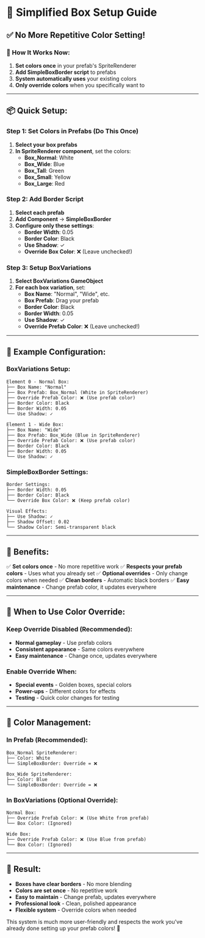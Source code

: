 # 🎨 Simplified Box Setup Guide

## ✅ **No More Repetitive Color Setting!**

### **🎯 How It Works Now:**

1. **Set colors once** in your prefab's SpriteRenderer
2. **Add SimpleBoxBorder script** to prefabs
3. **System automatically uses** your existing colors
4. **Only override colors** when you specifically want to

---

## **📦 Quick Setup:**

### **Step 1: Set Colors in Prefabs (Do This Once)**
1. **Select your box prefabs**
2. **In SpriteRenderer component**, set the colors:
   - **Box_Normal**: White
   - **Box_Wide**: Blue
   - **Box_Tall**: Green
   - **Box_Small**: Yellow
   - **Box_Large**: Red

### **Step 2: Add Border Script**
1. **Select each prefab**
2. **Add Component** → **SimpleBoxBorder**
3. **Configure only these settings**:
   - **Border Width**: 0.05
   - **Border Color**: Black
   - **Use Shadow**: ✓
   - **Override Box Color**: ❌ (Leave unchecked!)

### **Step 3: Setup BoxVariations**
1. **Select BoxVariations GameObject**
2. **For each box variation**, set:
   - **Box Name**: "Normal", "Wide", etc.
   - **Box Prefab**: Drag your prefab
   - **Border Color**: Black
   - **Border Width**: 0.05
   - **Use Shadow**: ✓
   - **Override Prefab Color**: ❌ (Leave unchecked!)

---

## **🎨 Example Configuration:**

### **BoxVariations Setup:**
```
Element 0 - Normal Box:
├── Box Name: "Normal"
├── Box Prefab: Box_Normal (White in SpriteRenderer)
├── Override Prefab Color: ❌ (Use prefab color)
├── Border Color: Black
├── Border Width: 0.05
└── Use Shadow: ✓

Element 1 - Wide Box:
├── Box Name: "Wide"
├── Box Prefab: Box_Wide (Blue in SpriteRenderer)
├── Override Prefab Color: ❌ (Use prefab color)
├── Border Color: Black
├── Border Width: 0.05
└── Use Shadow: ✓
```

### **SimpleBoxBorder Settings:**
```
Border Settings:
├── Border Width: 0.05
├── Border Color: Black
└── Override Box Color: ❌ (Keep prefab color)

Visual Effects:
├── Use Shadow: ✓
├── Shadow Offset: 0.02
└── Shadow Color: Semi-transparent black
```

---

## **🎯 Benefits:**

✅ **Set colors once** - No more repetitive work
✅ **Respects your prefab colors** - Uses what you already set
✅ **Optional overrides** - Only change colors when needed
✅ **Clean borders** - Automatic black borders
✅ **Easy maintenance** - Change prefab color, it updates everywhere

---

## **🔧 When to Use Color Override:**

### **Keep Override Disabled (Recommended):**
- **Normal gameplay** - Use prefab colors
- **Consistent appearance** - Same colors everywhere
- **Easy maintenance** - Change once, updates everywhere

### **Enable Override When:**
- **Special events** - Golden boxes, special colors
- **Power-ups** - Different colors for effects
- **Testing** - Quick color changes for testing

---

## **🎨 Color Management:**

### **In Prefab (Recommended):**
```
Box_Normal SpriteRenderer:
├── Color: White
└── SimpleBoxBorder: Override = ❌

Box_Wide SpriteRenderer:
├── Color: Blue
└── SimpleBoxBorder: Override = ❌
```

### **In BoxVariations (Optional Override):**
```
Normal Box:
├── Override Prefab Color: ❌ (Use White from prefab)
└── Box Color: (Ignored)

Wide Box:
├── Override Prefab Color: ❌ (Use Blue from prefab)
└── Box Color: (Ignored)
```

---

## **🚀 Result:**

- **Boxes have clear borders** - No more blending
- **Colors are set once** - No repetitive work
- **Easy to maintain** - Change prefab, updates everywhere
- **Professional look** - Clean, polished appearance
- **Flexible system** - Override colors when needed

This system is much more user-friendly and respects the work you've already done setting up your prefab colors! 🎨 